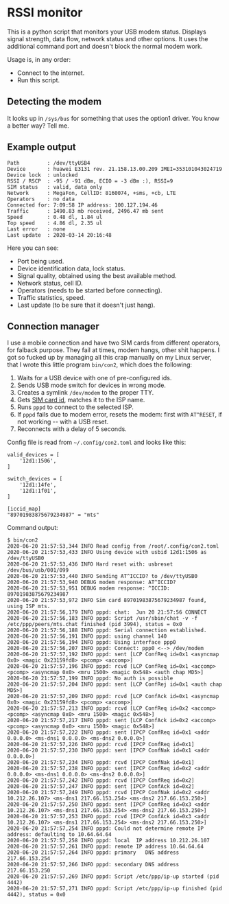 # RSSI monitor

This is a python script that monitors your USB modem status.
Displays signal strength, data flow, network status and other options.
It uses the additional command port and doesn't block the normal modem work.

Usage is, in any order:

- Connect to the internet.
- Run this script.


## Detecting the modem

It looks up in `/sys/bus` for something that uses the option1 driver.  You know a better way?  Tell me.


## Example output

```
Path         : /dev/ttyUSB4
Device       : huawei E3131 rev. 21.158.13.00.209 IMEI=353101043024719
Device lock  : unlocked
RSSI / RSCP  : -95 / -91 dBm, ECIO = -3 dBm :), RSSI=9
SIM status   : valid, data only
Network      : MegaFon, CellID: 8160074, +sms, +cb, LTE
Operators    : no data
Connected for: 7:09:58 IP address: 100.127.194.46
Traffic      : 1490.83 mb received, 2496.47 mb sent
Speed        : 0.48 dl, 1.84 ul
Top speed    : 4.86 dl, 2.35 ul
Last error   : none
Last update  : 2020-03-14 20:16:48
```

Here you can see:

- Port being used.
- Device identification data, lock status.
- Signal quality, obtained using the best available method.
- Network status, cell ID.
- Operators (needs to be started before connecting).
- Traffic statistics, speed.
- Last update (to be sure that it doesn't just hang).


## Connection manager

I use a mobile connection and have two SIM cards from different operators, for
falback purpose.  They fail at times, modem hangs, other shit happens.  I got
so fucked up by managing all this crap manually on my Linux server, that I
wrote this little program `bin/con2`, which does the following:

1. Waits for a USB device with one of pre-configured ids.
2. Sends USB mode switch for devices in wrong mode.
3. Creates a symlink `/dev/modem` to the proper TTY.
4. Gets [SIM card id](https://www.imei.info/faq-what-is-ICCID/), matches it to the ISP name.
5. Runs `pppd` to connect to the selected ISP.
6. If `pppd` fails due to modem error, resets the modem: first with `AT^RESET`, if not working -- with a USB reset.
7. Reconnects with a delay of 5 seconds.

Config file is read from `~/.config/con2.toml` and looks like this:

```
valid_devices = [
    '12d1:1506',
]

switch_devices = [
    '12d1:14fe',
    '12d1:1f01',
]

[iccid_map]
"89701983875679234987" = "mts"
```

Command output:

```
$ bin/con2
2020-06-20 21:57:53,344 INFO Read config from /root/.config/con2.toml
2020-06-20 21:57:53,433 INFO Using device with usbid 12d1:1506 as /dev/ttyUSB0
2020-06-20 21:57:53,436 INFO Hard reset with: usbreset /dev/bus/usb/001/099
2020-06-20 21:57:53,440 INFO Sending AT^ICCID? to /dev/ttyUSB0
2020-06-20 21:57:53,940 DEBUG modem response: AT^ICCID?
2020-06-20 21:57:53,951 DEBUG modem response: ^ICCID: 89701983875679234987
2020-06-20 21:57:53,972 INFO Sim card 89701983875679234987 found, using ISP mts.
2020-06-20 21:57:56,179 INFO pppd: chat:  Jun 20 21:57:56 CONNECT
2020-06-20 21:57:56,183 INFO pppd: Script /usr/sbin/chat -v -f /etc/ppp/peers/mts.chat finished (pid 3994), status = 0x0
2020-06-20 21:57:56,188 INFO pppd: Serial connection established.
2020-06-20 21:57:56,191 INFO pppd: using channel 140
2020-06-20 21:57:56,194 INFO pppd: Using interface ppp0
2020-06-20 21:57:56,207 INFO pppd: Connect: ppp0 <--> /dev/modem
2020-06-20 21:57:57,192 INFO pppd: sent [LCP ConfReq id=0x1 <asyncmap 0x0> <magic 0x23159fd8> <pcomp> <accomp>]
2020-06-20 21:57:57,196 INFO pppd: rcvd [LCP ConfReq id=0x1 <accomp> <pcomp> <asyncmap 0x0> <mru 1500> <magic 0x548> <auth chap MD5>]
2020-06-20 21:57:57,199 INFO pppd: No auth is possible
2020-06-20 21:57:57,204 INFO pppd: sent [LCP ConfRej id=0x1 <auth chap MD5>]
2020-06-20 21:57:57,209 INFO pppd: rcvd [LCP ConfAck id=0x1 <asyncmap 0x0> <magic 0x23159fd8> <pcomp> <accomp>]
2020-06-20 21:57:57,213 INFO pppd: rcvd [LCP ConfReq id=0x2 <accomp> <pcomp> <asyncmap 0x0> <mru 1500> <magic 0x548>]
2020-06-20 21:57:57,217 INFO pppd: sent [LCP ConfAck id=0x2 <accomp> <pcomp> <asyncmap 0x0> <mru 1500> <magic 0x548>]
2020-06-20 21:57:57,222 INFO pppd: sent [IPCP ConfReq id=0x1 <addr 0.0.0.0> <ms-dns1 0.0.0.0> <ms-dns2 0.0.0.0>]
2020-06-20 21:57:57,226 INFO pppd: rcvd [IPCP ConfReq id=0x1]
2020-06-20 21:57:57,230 INFO pppd: sent [IPCP ConfNak id=0x1 <addr 0.0.0.0>]
2020-06-20 21:57:57,234 INFO pppd: rcvd [IPCP ConfNak id=0x1]
2020-06-20 21:57:57,238 INFO pppd: sent [IPCP ConfReq id=0x2 <addr 0.0.0.0> <ms-dns1 0.0.0.0> <ms-dns2 0.0.0.0>]
2020-06-20 21:57:57,242 INFO pppd: rcvd [IPCP ConfReq id=0x2]
2020-06-20 21:57:57,247 INFO pppd: sent [IPCP ConfAck id=0x2]
2020-06-20 21:57:57,249 INFO pppd: rcvd [IPCP ConfNak id=0x2 <addr 10.212.26.107> <ms-dns1 217.66.153.254> <ms-dns2 217.66.153.250>]
2020-06-20 21:57:57,250 INFO pppd: sent [IPCP ConfReq id=0x3 <addr 10.212.26.107> <ms-dns1 217.66.153.254> <ms-dns2 217.66.153.250>]
2020-06-20 21:57:57,253 INFO pppd: rcvd [IPCP ConfAck id=0x3 <addr 10.212.26.107> <ms-dns1 217.66.153.254> <ms-dns2 217.66.153.250>]
2020-06-20 21:57:57,254 INFO pppd: Could not determine remote IP address: defaulting to 10.64.64.64
2020-06-20 21:57:57,258 INFO pppd: local  IP address 10.212.26.107
2020-06-20 21:57:57,261 INFO pppd: remote IP address 10.64.64.64
2020-06-20 21:57:57,264 INFO pppd: primary   DNS address 217.66.153.254
2020-06-20 21:57:57,266 INFO pppd: secondary DNS address 217.66.153.250
2020-06-20 21:57:57,269 INFO pppd: Script /etc/ppp/ip-up started (pid 4442)
2020-06-20 21:57:57,271 INFO pppd: Script /etc/ppp/ip-up finished (pid 4442), status = 0x0
```
